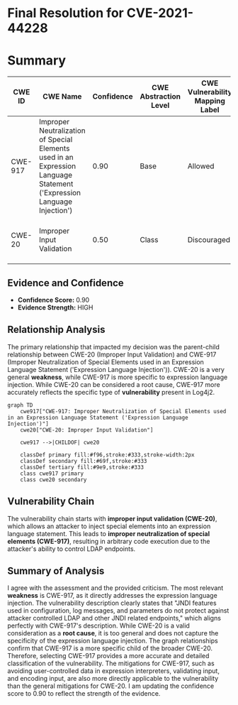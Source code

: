 # Final Resolution for CVE-2021-44228

# Summary
| CWE ID | CWE Name | Confidence | CWE Abstraction Level | CWE Vulnerability Mapping Label | CWE-Vulnerability Mapping Notes |
|---|---|---|---|---|---|
| CWE-917 | Improper Neutralization of Special Elements used in an Expression Language Statement ('Expression Language Injection') | 0.90 | Base | Allowed | Primary CWE |
| CWE-20 | Improper Input Validation | 0.50 | Class | Discouraged | Secondary Candidate, Precursor to CWE-917, Root cause|

## Evidence and Confidence

*   **Confidence Score:** 0.90
*   **Evidence Strength:** HIGH

## Relationship Analysis
The primary relationship that impacted my decision was the parent-child relationship between CWE-20 (Improper Input Validation) and CWE-917 (Improper Neutralization of Special Elements used in an Expression Language Statement ('Expression Language Injection')). CWE-20 is a very general **weakness**, while CWE-917 is more specific to expression language injection. While CWE-20 can be considered a root cause, CWE-917 more accurately reflects the specific type of **vulnerability** present in Log4j2.

```mermaid
graph TD
    cwe917["CWE-917: Improper Neutralization of Special Elements used in an Expression Language Statement ('Expression Language Injection')"]
    cwe20["CWE-20: Improper Input Validation"]
    
    cwe917 -->|CHILDOF| cwe20
    
    classDef primary fill:#f96,stroke:#333,stroke-width:2px
    classDef secondary fill:#69f,stroke:#333
    classDef tertiary fill:#9e9,stroke:#333
    class cwe917 primary
    class cwe20 secondary
```

## Vulnerability Chain
The vulnerability chain starts with **improper input validation (CWE-20)**, which allows an attacker to inject special elements into an expression language statement. This leads to **improper neutralization of special elements (CWE-917)**, resulting in arbitrary code execution due to the attacker's ability to control LDAP endpoints.

## Summary of Analysis
I agree with the assessment and the provided criticism. The most relevant **weakness** is CWE-917, as it directly addresses the expression language injection. The vulnerability description clearly states that "JNDI features used in configuration, log messages, and parameters do not protect against attacker controlled LDAP and other JNDI related endpoints," which aligns perfectly with CWE-917's description. While CWE-20 is a valid consideration as a **root cause**, it is too general and does not capture the specificity of the expression language injection. The graph relationships confirm that CWE-917 is a more specific child of the broader CWE-20. Therefore, selecting CWE-917 provides a more accurate and detailed classification of the vulnerability. The mitigations for CWE-917, such as avoiding user-controlled data in expression interpreters, validating input, and encoding input, are also more directly applicable to the vulnerability than the general mitigations for CWE-20. I am updating the confidence score to 0.90 to reflect the strength of the evidence.